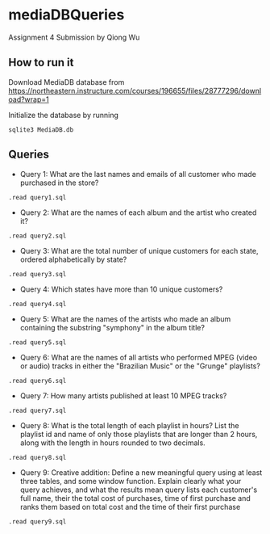 # mediaDBQueries
Assignment 4 Submission by Qiong Wu

## How to run it

Download MediaDB database from https://northeastern.instructure.com/courses/196655/files/28777296/download?wrap=1

Initialize the database by running

```
sqlite3 MediaDB.db
```

## Queries

* Query 1: What are the last names and emails of all customer who made purchased in the store?

```
.read query1.sql
```


* Query 2: What are the names of each album and the artist who created it?

```
.read query2.sql
```


* Query 3:  What are the total number of unique customers for each state, ordered alphabetically by state?

```
.read query3.sql
```


* Query 4:  Which states have more than 10 unique customers?

```
.read query4.sql
```


* Query 5: What are the names of the artists who made an album containing the substring "symphony" in the album title?

```
.read query5.sql
```


* Query 6: What are the names of all artists who performed MPEG (video or audio) tracks in either the "Brazilian Music" or the "Grunge" playlists?

```
.read query6.sql
```


* Query 7:  How many artists published at least 10 MPEG tracks?

```
.read query7.sql
```


* Query 8:  What is the total length of each playlist in hours? List the playlist id and name of only those playlists that are longer than 2 hours, along with the length in hours rounded to two decimals. 

```
.read query8.sql
```

* Query 9:  Creative addition: Define a new meaningful query using at least three tables, and some window function. Explain clearly what your query achieves, and what the results mean
query lists each customer's full name, their the total cost of purchases, time of first purchase and ranks them based on total cost and the time of their first purchase

```
.read query9.sql
```
